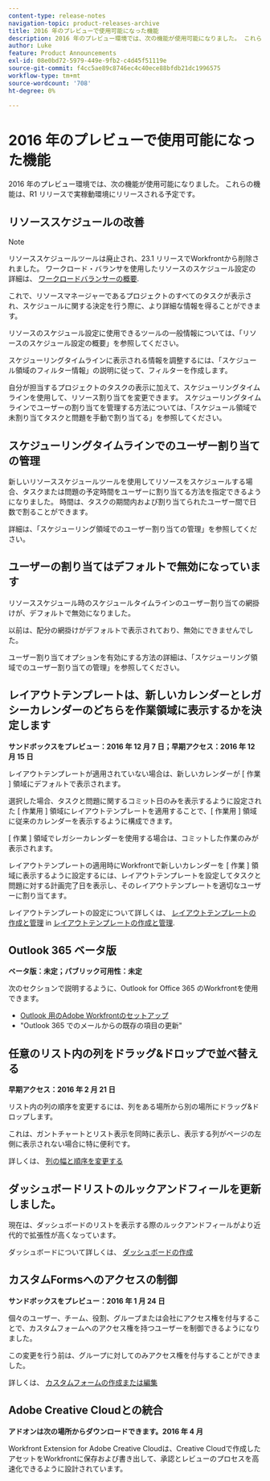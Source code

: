 ```yaml
---
content-type: release-notes
navigation-topic: product-releases-archive
title: 2016 年のプレビューで使用可能になった機能
description: 2016 年のプレビュー環境では、次の機能が使用可能になりました。 これらの機能は、R1 リリースで実稼動環境にリリースされる予定です。
author: Luke
feature: Product Announcements
exl-id: 08e0bd72-5979-449e-9fb2-c4d45f51119e
source-git-commit: f4cc5ae89c8746ec4c40ece88bfdb21dc1996575
workflow-type: tm+mt
source-wordcount: '708'
ht-degree: 0%

---
```


# 2016 年のプレビューで使用可能になった機能

2016 年のプレビュー環境では、次の機能が使用可能になりました。 これらの機能は、R1 リリースで実稼動環境にリリースされる予定です。

## リソーススケジュールの改善

>[!NOTE]
>
>リソーススケジュールツールは廃止され、23.1 リリースでWorkfrontから削除されました。 ワークロード・バランサを使用したリソースのスケジュール設定の詳細は、 [ワークロードバランサーの概要](../../../../resource-mgmt/workload-balancer/overview-workload-balancer.md).

これで、リソースマネージャーであるプロジェクトのすべてのタスクが表示され、スケジュールに関する決定を行う際に、より詳細な情報を得ることができます。

リソースのスケジュール設定に使用できるツールの一般情報については、「リソースのスケジュール設定の概要」を参照してください。

スケジューリングタイムラインに表示される情報を調整するには、「スケジュール領域のフィルター情報」の説明に従って、フィルターを作成します。

自分が担当するプロジェクトのタスクの表示に加えて、スケジューリングタイムラインを使用して、リソース割り当てを変更できます。 スケジューリングタイムラインでユーザーの割り当てを管理する方法については、「スケジュール領域で未割り当てタスクと問題を手動で割り当てる」を参照してください。

## スケジューリングタイムラインでのユーザー割り当ての管理

新しいリソーススケジュールツールを使用してリソースをスケジュールする場合、タスクまたは問題の予定時間をユーザーに割り当てる方法を指定できるようになりました。 時間は、タスクの期間内および割り当てられたユーザー間で日数で割ることができます。

詳細は、「スケジューリング領域でのユーザー割り当ての管理」を参照してください。

## ユーザーの割り当てはデフォルトで無効になっています

リソーススケジュール時のスケジュールタイムラインのユーザー割り当ての網掛けが、デフォルトで無効になりました。

以前は、配分の網掛けがデフォルトで表示されており、無効にできませんでした。

ユーザー割り当てオプションを有効にする方法の詳細は、「スケジューリング領域でのユーザー割り当ての管理」を参照してください。

## レイアウトテンプレートは、新しいカレンダーとレガシーカレンダーのどちらを作業領域に表示するかを決定します

**サンドボックスをプレビュー：2016 年 12 月 7 日；早期アクセス：2016 年 12 月 15 日** 

レイアウトテンプレートが適用されていない場合は、新しいカレンダーが [ 作業 ] 領域にデフォルトで表示されます。

選択した場合、タスクと問題に関するコミット日のみを表示するように設定された [ 作業用 ] 領域にレイアウトテンプレートを適用することで、[ 作業用 ] 領域に従来のカレンダーを表示するように構成できます。

[ 作業 ] 領域でレガシーカレンダーを使用する場合は、コミットした作業のみが表示されます。

レイアウトテンプレートの適用時にWorkfrontで新しいカレンダーを [ 作業 ] 領域に表示するように設定するには、レイアウトテンプレートを設定してタスクと問題に対する計画完了日を表示し、そのレイアウトテンプレートを適切なユーザーに割り当てます。

レイアウトテンプレートの設定について詳しくは、 [レイアウトテンプレートの作成と管理](../../../../administration-and-setup/customize-workfront/use-layout-templates/create-and-manage-layout-templates.md#customizing-my-work) in [レイアウトテンプレートの作成と管理](../../../../administration-and-setup/customize-workfront/use-layout-templates/create-and-manage-layout-templates.md).

## Outlook 365 ベータ版

**ベータ版：未定；パブリック可用性：未定**

次のセクションで説明するように、Outlook for Office 365 のWorkfrontを使用できます。

* [Outlook 用のAdobe Workfrontのセットアップ](../../../../workfront-integrations-and-apps/using-workfront-with-outlook/set-up-workfront-for-outlook.md)
* &quot;Outlook 365 でのメールからの既存の項目の更新&quot;

## 任意のリスト内の列をドラッグ&amp;ドロップで並べ替える

**早期アクセス：2016 年 2 月 21 日**

リスト内の列の順序を変更するには、列をある場所から別の場所にドラッグ&amp;ドロップします。

これは、ガントチャートとリスト表示を同時に表示し、表示する列がページの左側に表示されない場合に特に便利です。 

詳しくは、 [列の幅と順序を変更する](../../../../reports-and-dashboards/reports/reporting-elements/modify-column-width-order.md)

## ダッシュボードリストのルックアンドフィールを更新しました。

現在は、ダッシュボードのリストを表示する際のルックアンドフィールがより近代的で拡張性が高くなっています。

ダッシュボードについて詳しくは、 [ダッシュボードの作成](../../../../reports-and-dashboards/dashboards/creating-and-managing-dashboards/create-dashboard.md)

## カスタムFormsへのアクセスの制御

**サンドボックスをプレビュー：2016 年 1 月 24 日**

個々のユーザー、チーム、役割、グループまたは会社にアクセス権を付与することで、カスタムフォームへのアクセス権を持つユーザーを制御できるようになりました。 

この変更を行う前は、グループに対してのみアクセス権を付与することができました。

詳しくは、 [カスタムフォームの作成または編集](../../../../administration-and-setup/customize-workfront/create-manage-custom-forms/create-or-edit-a-custom-form.md)

## Adobe Creative Cloudとの統合

**アドオンは次の場所からダウンロードできます。2016 年 4 月**

Workfront Extension for Adobe Creative Cloudは、Creative Cloudで作成したアセットをWorkfrontに保存および書き出して、承認とレビューのプロセスを高速化できるように設計されています。

